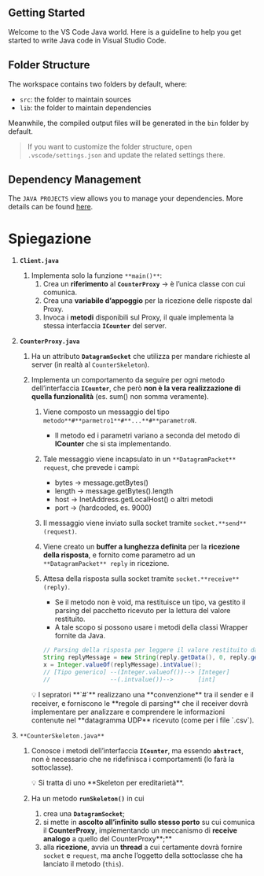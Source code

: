 ## Getting Started

Welcome to the VS Code Java world. Here is a guideline to help you get started to write Java code in Visual Studio Code.

## Folder Structure

The workspace contains two folders by default, where:

- `src`: the folder to maintain sources
- `lib`: the folder to maintain dependencies

Meanwhile, the compiled output files will be generated in the `bin` folder by default.

> If you want to customize the folder structure, open `.vscode/settings.json` and update the related settings there.

## Dependency Management

The `JAVA PROJECTS` view allows you to manage your dependencies. More details can be found [here](https://github.com/microsoft/vscode-java-dependency#manage-dependencies).

# Spiegazione
1. **`Client.java`**
    1. Implementa solo la funzione `**main()**`:
        1. Crea un **riferimento** al **`CounterProxy`** → è l’unica classe con cui comunica.
        2. Crea una **variabile d’appoggio** per la ricezione delle risposte dal Proxy.
        3. Invoca i **metodi** disponibili sul Proxy, il quale implementa la stessa interfaccia **`ICounter`** del server.
2. **`CounterProxy.java`**
    1. Ha un attributo **`DatagramSocket`** che utilizza per mandare richieste al server (in realtà al `CounterSkeleton`).
    2. Implementa un comportamento da seguire per ogni metodo dell’interfaccia **`ICounter`**, che però **non è la vera realizzazione di quella funzionalità** (es. sum() non somma veramente).
        1. Viene composto un messaggio del tipo `metodo**#**parmetro1**#**...**#**parametroN`.
            - Il metodo ed i parametri variano a seconda del metodo di **ICounter** che si sta implementando.
        2. Tale messaggio viene incapsulato in un `**DatagramPacket** request`, che prevede i campi:
            - bytes → message.getBytes()
            - length → message.getBytes().length
            - host → InetAddress.getLocalHost() o altri metodi
            - port → (hardcoded, es. 9000)
        3. Il messaggio viene inviato sulla socket tramite `socket.**send**(request)`.
        4. Viene creato un **buffer a lunghezza definita** per la **ricezione della risposta**, e fornito come parametro ad un `**DatagramPacket** reply` in ricezione.
        5. Attesa della risposta sulla socket tramite `socket.**receive**(reply)`.
            - Se il metodo non è void, ma restituisce un tipo, va gestito il parsing del pacchetto ricevuto per la lettura del valore restituito.
            - A tale scopo si possono usare i metodi della classi Wrapper fornite da Java.
            
            ```java
            // Parsing della risposta per leggere il valore restituito dal metodo
            String replyMessage = new String(reply.getData(), 0, reply.getLength());
            x = Integer.valueOf(replyMessage).intValue();
            // [Tipo generico] --(Integer.valueof())--> [Integer]
            //                 --(.intvalue())-->       [int]
            ```
            
        
        <aside>
        💡 I sepratori **`#`** realizzano una **convenzione** tra il sender e il receiver, e forniscono le **regole di parsing** che il receiver dovrà implementare per analizzare e comprendere le informazioni contenute nel **datagramma UDP** ricevuto (come per i file `.csv`).
        
        </aside>
        
3. `**CounterSkeleton.java**`
    1. Conosce i metodi dell’interfaccia **`ICounter`**, ma essendo **`abstract`**, non è necessario che ne ridefinisca i comportamenti (lo farà la sottoclasse).
        
        <aside>
        💡 Si tratta di uno **Skeleton per ereditarietà**.
        
        </aside>
        
    2. Ha un metodo **`runSkeleton()`** in cui
        1. crea una **`DatagramSocket`**;
        2. si mette in **ascolto all’infinito sullo stesso porto** su cui comunica il **CounterProxy**, implementando un meccanismo di **receive analogo** a quello del CounterProxy**;**
        3. alla **ricezione**, avvia un **thread** a cui certamente dovrà fornire `socket` e `request`, ma anche l’oggetto della sottoclasse che ha lanciato il metodo (`this`).